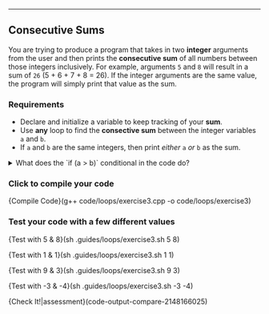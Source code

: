 ---

## Consecutive Sums

You are trying to produce a program that takes in two **integer** arguments from the user and then prints the **consecutive sum** of all numbers between those integers inclusively. For example, arguments `5` and `8` will result in a sum of `26` (5 + 6 + 7 + 8 = 26). If the integer arguments are the same value, the program will simply print that value as the sum.

### Requirements
* Declare and initialize a variable to keep tracking of your **sum**.
* Use **any** loop to find the **consective sum** between the integer variables `a` and `b`.
* If `a` and `b` are the same integers, then print *either* `a` *or* `b` as the sum.

<details><summary>What does the `if (a > b)` conditional in the code do?</summary>The `if` conditional enables the program to sort the arguments from the user from smaller to larger. For example, if the user types `8` and `5`, the conditional will rearrange the arguments so that `a` takes on the smaller argument of `5` and `b` takes on the larger argument of `8`.</details>

### Click to compile your code
{Compile Code}(g++ code/loops/exercise3.cpp -o code/loops/exercise3)

### Test your code with a few different values

{Test with 5 & 8}(sh .guides/loops/exercise3.sh 5 8)

{Test with 1 & 1}(sh .guides/loops/exercise3.sh 1 1)

{Test with 9 & 3}(sh .guides/loops/exercise3.sh 9 3)

{Test with -3 & -4}(sh .guides/loops/exercise3.sh -3 -4)

{Check It!|assessment}(code-output-compare-2148166025)

